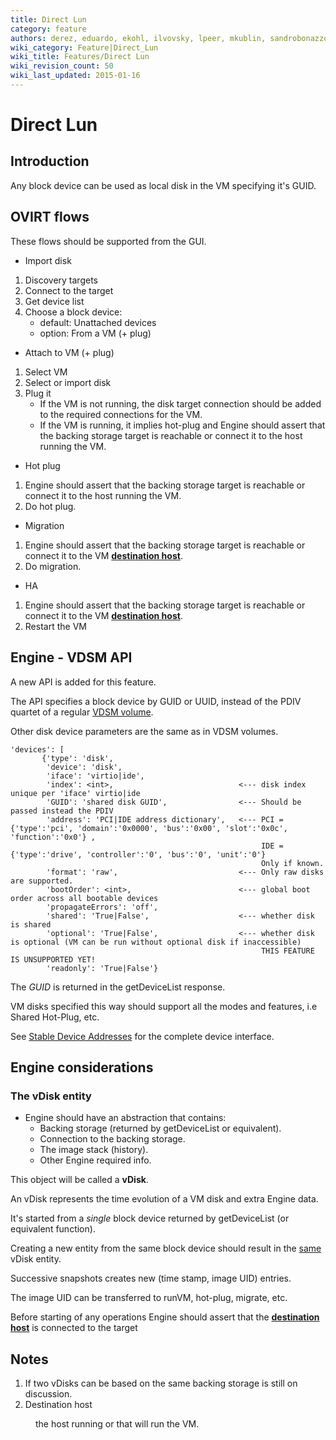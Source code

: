 ```yaml
---
title: Direct Lun
category: feature
authors: derez, eduardo, ekohl, ilvovsky, lpeer, mkublin, sandrobonazzola
wiki_category: Feature|Direct_Lun
wiki_title: Features/Direct Lun
wiki_revision_count: 50
wiki_last_updated: 2015-01-16
---
```


# Direct Lun

## Introduction

Any block device can be used as local disk in the VM specifying it's GUID.

## OVIRT flows

These flows should be supported from the GUI.

*   Import disk

1.  Discovery targets
2.  Connect to the target
3.  Get device list
4.  Choose a block device:
    -   default: Unattached devices
    -   option: From a VM (+ plug)

*   Attach to VM (+ plug)

1.  Select VM
2.  Select or import disk
3.  Plug it
    -   If the VM is not running, the disk target connection should be added to the required connections for the VM.
    -   If the VM is running, it implies hot-plug and Engine should assert that the backing storage target is reachable or connect it to the host running the VM.

*   Hot plug

1.  Engine should assert that the backing storage target is reachable or connect it to the host running the VM.
2.  Do hot plug.

*   Migration

1.  Engine should assert that the backing storage target is reachable or connect it to the VM [**destination host**](#Notes).
2.  Do migration.

*   HA

1.  Engine should assert that the backing storage target is reachable or connect it to the VM [**destination host**](#Notes).
2.  Restart the VM

## Engine - VDSM API

A new API is added for this feature.

The API specifies a block device by GUID or UUID, instead of the PDIV quartet of a regular [VDSM volume](Live_Snapshots#Introduction).

Other disk device parameters are the same as in VDSM volumes.

    'devices': [   
           {'type': 'disk',
            'device': 'disk',
            'iface': 'virtio|ide',
            'index': <int>,                            <--- disk index unique per 'iface' virtio|ide
            'GUID': 'shared disk GUID',                <--- Should be passed instead the PDIV
            'address': 'PCI|IDE address dictionary',   <--- PCI = {'type':'pci', 'domain':'0x0000', 'bus':'0x00', 'slot':'0x0c', 'function':'0x0'} ,  
                                                            IDE = {'type':'drive', 'controller':'0', 'bus':'0', 'unit':'0'}
                                                            Only if known.
            'format': 'raw',                           <--- Only raw disks are supported.
            'bootOrder': <int>,                        <--- global boot order across all bootable devices
            'propagateErrors': 'off',
            'shared': 'True|False',                    <--- whether disk is shared
            'optional': 'True|False',                  <--- whether disk is optional (VM can be run without optional disk if inaccessible)
                                                            THIS FEATURE IS UNSUPPORTED YET!
            'readonly': 'True|False'}

The *GUID* is returned in the getDeviceList response.

VM disks specified this way should support all the modes and features, i.e Shared Hot-Plug, etc.

See [Stable Device Addresses](Features/Design/StableDeviceAddresses) for the complete device interface.

## Engine considerations

### The vDisk entity

*   Engine should have an abstraction that contains:
    -   Backing storage (returned by getDeviceList or equivalent).
    -   Connection to the backing storage.
    -   The image stack (history).
    -   Other Engine required info.

This object will be called a **vDisk**.

An vDisk represents the time evolution of a VM disk and extra Engine data.

It's started from a *single* block device returned by getDeviceList (or equivalent function).

Creating a new entity from the same block device should result in the [same](#Notes) vDisk entity.

Successive snapshots creates new (time stamp, image UID) entries.

The image UID can be transferred to runVM, hot-plug, migrate, etc.

Before starting of any operations Engine should assert that the [**destination host**](#Notes) is connected to the target

## Notes

1.  If two vDisks can be based on the same backing storage is still on discussion.
2.  <dt>
    Destination host

<dd>
the host running or that will run the VM.
